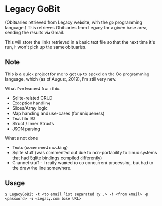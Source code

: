 # Legacy GoBit
(Obituaries retrieved from Legacy website, with the go programming language.)
This retrieves Obituaries from Legacy for a given base area, sending the results via Gmail.

This will store the links retrieved in a basic text file so that the next time it's run, it 
won't pick up the same obituaries.

## Note
This is a quick project for me to get up to speed on the Go programming language, which (as of August, 2019), I'm still very new.

What I've learned from this:
* Sqlite-related CRUD
* Exception handling
* Slices/Array logic
* Map handling and use-cases (for uniqueness)
* Text file I/O
* Struct / Inner Structs
* JSON parsing

What's not done
* Tests (some need mocking)
* Sqlite stuff (was commented out due to non-portability to Linux systems that had Sqlite bindings compiled differently)
* Channel stuff - I really wanted to do concurrent processing, but had to the draw the line somewhere.

## Usage
`$ LegacyGoBit -t <to email list separated by ,> -f <from email> -p <password> -u <Legacy.com base URL>`

